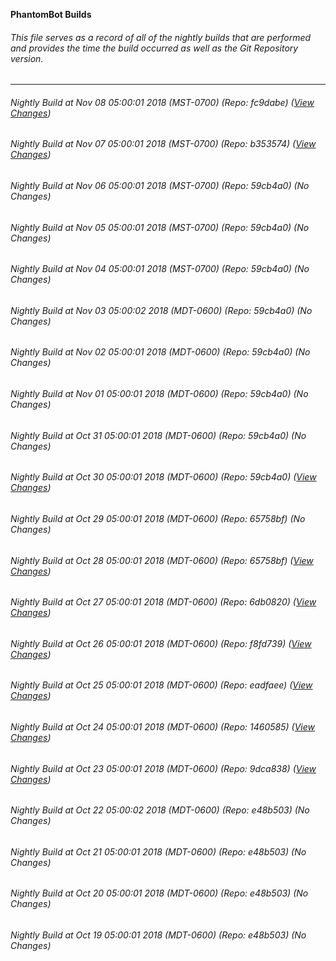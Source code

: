 **PhantomBot Builds**

###### This file serves as a record of all of the nightly builds that are performed and provides the time the build occurred as well as the Git Repository version.
-------------------------------------------------------------------------------------------------------------
###### Nightly Build at Nov 08 05:00:01 2018 (MST-0700) (Repo: fc9dabe) ([View Changes](https://github.com/PhantomBot/PhantomBot/compare/b353574...fc9dabe))
###### Nightly Build at Nov 07 05:00:01 2018 (MST-0700) (Repo: b353574) ([View Changes](https://github.com/PhantomBot/PhantomBot/compare/59cb4a0...b353574))
###### Nightly Build at Nov 06 05:00:01 2018 (MST-0700) (Repo: 59cb4a0) (No Changes)
###### Nightly Build at Nov 05 05:00:01 2018 (MST-0700) (Repo: 59cb4a0) (No Changes)
###### Nightly Build at Nov 04 05:00:01 2018 (MST-0700) (Repo: 59cb4a0) (No Changes)
###### Nightly Build at Nov 03 05:00:02 2018 (MDT-0600) (Repo: 59cb4a0) (No Changes)
###### Nightly Build at Nov 02 05:00:01 2018 (MDT-0600) (Repo: 59cb4a0) (No Changes)
###### Nightly Build at Nov 01 05:00:01 2018 (MDT-0600) (Repo: 59cb4a0) (No Changes)
###### Nightly Build at Oct 31 05:00:01 2018 (MDT-0600) (Repo: 59cb4a0) (No Changes)
###### Nightly Build at Oct 30 05:00:01 2018 (MDT-0600) (Repo: 59cb4a0) ([View Changes](https://github.com/PhantomBot/PhantomBot/compare/65758bf...59cb4a0))
###### Nightly Build at Oct 29 05:00:01 2018 (MDT-0600) (Repo: 65758bf) (No Changes)
###### Nightly Build at Oct 28 05:00:01 2018 (MDT-0600) (Repo: 65758bf) ([View Changes](https://github.com/PhantomBot/PhantomBot/compare/6db0820...65758bf))
###### Nightly Build at Oct 27 05:00:01 2018 (MDT-0600) (Repo: 6db0820) ([View Changes](https://github.com/PhantomBot/PhantomBot/compare/f8fd739...6db0820))
###### Nightly Build at Oct 26 05:00:01 2018 (MDT-0600) (Repo: f8fd739) ([View Changes](https://github.com/PhantomBot/PhantomBot/compare/eadfaee...f8fd739))
###### Nightly Build at Oct 25 05:00:01 2018 (MDT-0600) (Repo: eadfaee) ([View Changes](https://github.com/PhantomBot/PhantomBot/compare/1460585...eadfaee))
###### Nightly Build at Oct 24 05:00:01 2018 (MDT-0600) (Repo: 1460585) ([View Changes](https://github.com/PhantomBot/PhantomBot/compare/9dca838...1460585))
###### Nightly Build at Oct 23 05:00:01 2018 (MDT-0600) (Repo: 9dca838) ([View Changes](https://github.com/PhantomBot/PhantomBot/compare/e48b503...9dca838))
###### Nightly Build at Oct 22 05:00:02 2018 (MDT-0600) (Repo: e48b503) (No Changes)
###### Nightly Build at Oct 21 05:00:01 2018 (MDT-0600) (Repo: e48b503) (No Changes)
###### Nightly Build at Oct 20 05:00:01 2018 (MDT-0600) (Repo: e48b503) (No Changes)
###### Nightly Build at Oct 19 05:00:01 2018 (MDT-0600) (Repo: e48b503) (No Changes)
